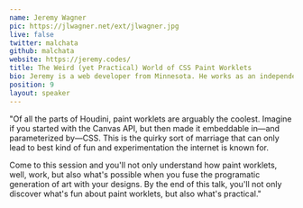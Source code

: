 ```yaml
---
name: Jeremy Wagner
pic: https://jlwagner.net/ext/jlwagner.jpg
live: false
twitter: malchata
github: malchata
website: https://jeremy.codes/
title: The Weird (yet Practical) World of CSS Paint Worklets
bio: Jeremy is a web developer from Minnesota. He works as an independent web performance web consultant who writes and speaks about making the web faster. He has written for publications such as A List Apart, Smashing Magazine, CSS-Tricks, and others.
position: 9
layout: speaker
---
```


"Of all the parts of Houdini, paint worklets are arguably the coolest. Imagine if you started with the Canvas API, but then made it embeddable in—and parameterized by—CSS. This is the quirky sort of marriage that can only lead to best kind of fun and experimentation the internet is known for.

Come to this session and you'll not only understand how paint worklets, well, work, but also what's possible when you fuse the programatic generation of art with your designs. By the end of this talk, you'll not only discover what's fun about paint worklets, but also what's practical."
